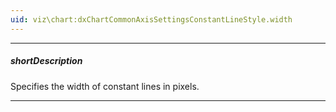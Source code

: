 ```yaml
---
uid: viz\chart:dxChartCommonAxisSettingsConstantLineStyle.width
---
```

---
##### shortDescription
Specifies the width of constant lines in pixels.

---
